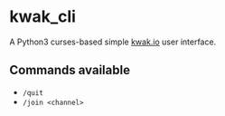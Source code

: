 kwak_cli
=============

A Python3 curses-based simple [kwak.io](https://kwak.io) user interface.

## Commands available

- `/quit`
- `/join <channel>`
